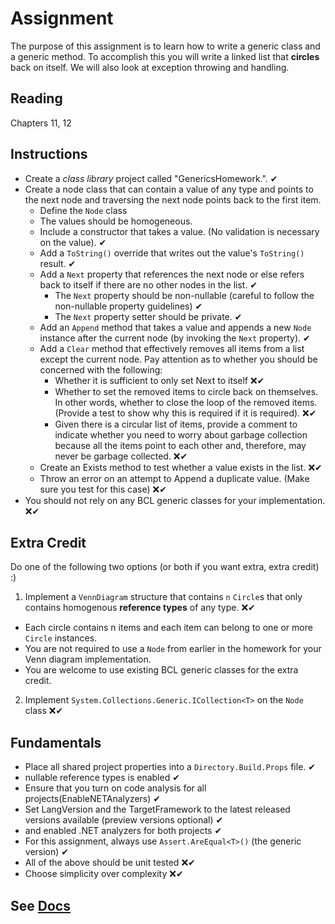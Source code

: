 # Assignment

The purpose of this assignment is to learn how to write a generic class and a generic method. To accomplish this you will write a linked list that __circles__ back on itself. We will also look at exception throwing and handling.

## Reading

Chapters 11, 12

## Instructions

- Create a *class library* project called "GenericsHomework.". ✔
- Create a node class that can contain a value of any type and points to the next node and traversing the next node points back to the first item.
  - Define the `Node` class
  - The values should be homogeneous.
  - Include a constructor that takes a value.  (No validation is necessary on the value). ✔
  - Add a `ToString()` override that writes out the value's `ToString()` result. ✔
  - Add a `Next` property that references the next node or else refers back to itself if there are no other nodes in the list. ✔
    - The `Next` property should be non-nullable (careful to follow the non-nullable property guidelines) ✔
    - The `Next` property setter should be private. ✔
  - Add an `Append` method that takes a value and appends a new `Node` instance after the current node (by invoking the `Next` property). ✔
  - Add a `Clear` method that effectively removes all items from a list except the current node. Pay attention as to whether you should be concerned with the following:
    - Whether it is sufficient to only set Next to itself ❌✔
    - Whether to set the removed items to circle back on themselves. In other words, whether to close the loop of the removed items. (Provide a test to show why this is required if it is required). ❌✔
    - Given there is a circular list of items, provide a comment to indicate whether you need to worry about garbage collection because all the items point to each other and, therefore, may never be garbage collected. ❌✔
  - Create an Exists method to test whether a value exists in the list. ❌✔
  - Throw an error on an attempt to Append a duplicate value. (Make sure you test for this case) ❌✔
- You should not rely on any BCL generic classes for your implementation. ❌✔

## Extra Credit

Do one of the following two options (or both if you want extra, extra credit) :)

1. Implement a `VennDiagram` structure that contains `n` `Circle`s that only contains homogenous **reference types** of any type. ❌✔

- Each circle contains n items and each item can belong to one or more `Circle` instances.
- You are not required to use a `Node` from earlier in the homework for your Venn diagram implementation.
- You are welcome to use existing BCL generic classes for the extra credit.

2. Implement `System.Collections.Generic.ICollection<T>` on the `Node` class ❌✔

## Fundamentals

- Place all shared project properties into a `Directory.Build.Props` file. ✔
- nullable reference types is enabled  ✔
- Ensure that you turn on code analysis for all projects(EnableNETAnalyzers)  ✔
- Set LangVersion and the TargetFramework to the latest released versions available (preview versions optional)   ✔
- and enabled .NET analyzers for both projects ✔
- For this assignment, always use `Assert.AreEqual<T>()` (the generic version)  ✔
- All of the above should be unit tested ❌✔
- Choose simplicity over complexity ❌✔

## See [Docs](https://github.com/IntelliTect-Samples/EWU-CSCD371-2024-Fall/tree/main/Docs)
